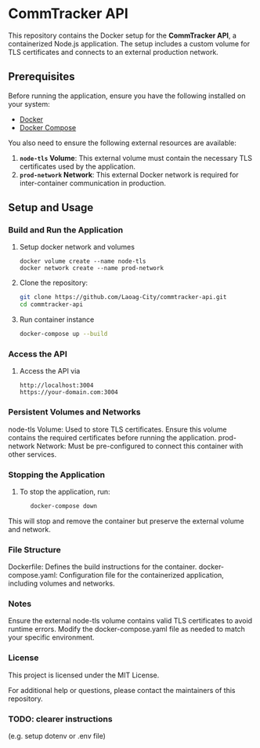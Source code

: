 # CommTracker API

This repository contains the Docker setup for the **CommTracker API**, a containerized Node.js application. The setup includes a custom volume for TLS certificates and connects to an external production network.

## Prerequisites

Before running the application, ensure you have the following installed on your system:

- [Docker](https://docs.docker.com/get-docker/)
- [Docker Compose](https://docs.docker.com/compose/install/)

You also need to ensure the following external resources are available:

1. **`node-tls` Volume**: This external volume must contain the necessary TLS certificates used by the application.
2. **`prod-network` Network**: This external Docker network is required for inter-container communication in production.

## Setup and Usage

### Build and Run the Application

1. Setup docker network and volumes
   ```
   docker volume create --name node-tls
   docker network create --name prod-network

2. Clone the repository:
   ```bash
   git clone https://github.com/Laoag-City/commtracker-api.git
   cd commtracker-api

3. Run container instance
   ```bash
   docker-compose up --build

### Access the API

1. Access the API via
   ```
   http://localhost:3004
   https://your-domain.com:3004

### Persistent Volumes and Networks

node-tls Volume: Used to store TLS certificates. Ensure this volume contains the required certificates before running the application.
prod-network Network: Must be pre-configured to connect this container with other services.

### Stopping the Application
1. To stop the application, run:

   ```bash
      docker-compose down

This will stop and remove the container but preserve the external volume and network.

### File Structure

   Dockerfile: Defines the build instructions for the container.
   docker-compose.yaml: Configuration file for the containerized application, including volumes and networks.

### Notes
   Ensure the external node-tls volume contains valid TLS certificates to avoid runtime errors.
   Modify the docker-compose.yaml file as needed to match your specific environment.

### License
   This project is licensed under the MIT License.

For additional help or questions, please contact the maintainers of this repository.

### TODO: clearer instructions 
(e.g. setup dotenv or .env file)
